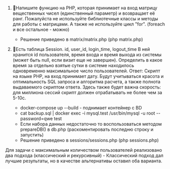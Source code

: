 1) 🔸Напишите функцию на PHP, которая принимает на вход матрицу вещественных чисел (единственный параметр) и возвращает её ранг. Пожалуйста не используйте библиотечные классы и методы для работы с матрицами. А также не используйте цикл "for".
   (foreach и все остальное - можно)


   * Решение приведено в matrix/matrix.php (php matrix.php)

3) 🔸Есть таблица Session.
   id, user_id, login_time, logout_time
   В ней хранится id пользователя, время входа и время выхода из системы (может быть null, если визит еще не завершен).
   Определить в какое время за отдельно взятые сутки в системе находилось одновременно максимальное число пользователей.
   Ответ: Скрипт на языке PHP, на вход принимает дату. Будут учитываться красота и оптимальность  SQL запроса и алгоритма расчета, а также полнота выдаваемого скриптом ответа.
   Здесь также будет важна скорость: для миллиона сессий скрипт должен отрабатывать не более чем за 5-10с.

    * docker-compose up --build - поднимает контейнер с BD
    * cat backup.sql | docker exec -i mysql.test /usr/bin/mysql -u root --password=qwe test
    * Если набора данных недостаточно то воспользоваться методом prepareDB() в db.php (раскоментировать последню строку и запустить)  
    * Решение приведено в sessions/sessions.php (php sessions.php)

Для задачи с максимальным количеством пользователей реализовано два подхода (классический и рекурсивный) - Классический подход дал лучшие результаты, но в качестве альтернативы оставил оба варианта.
